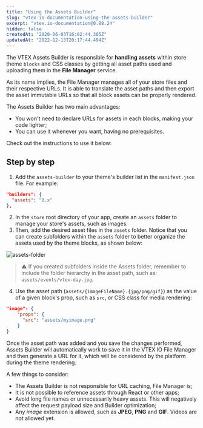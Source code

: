 ```yaml
---
title: "Using the Assets Builder"
slug: "vtex-io-documentation-using-the-assets-builder"
excerpt: "vtex.io-documentation@0.88.24"
hidden: false
createdAt: "2020-06-03T16:02:44.305Z"
updatedAt: "2022-12-13T20:17:44.494Z"
---
```

The VTEX Assets Builder is responsible for  **handling assets**  within store theme  `blocks` and CSS classes by getting all asset paths used and uploading them in the  **File Manager**  service.

As its name implies, the File Manager manages all of your store files and their respective URLs. It is able to translate the asset paths and then export the asset immutable URLs so that all block assets can be properly rendered.

The Assets Builder has two main advantages:

- You won't need to declare URLs for assets in each blocks, making your code lighter;
- You can use it whenever you want, having no prerequisites.

Check out the instructions to use it below:

## Step by step

1. Add the  `assets-builder`  to your theme's builder list in the  `manifest.json`  file. For example:

```JSON
"builders": {
  "assets": "0.x"
},
```

2. In the `store`  root directory of your app, create an  `assets` folder to manage your store's assets, such as images.
3. Then, add the desired asset files in the  `assets` folder. Notice that you can create subfolders within the  `assets`  folder to better organize the assets used by the theme blocks, as shown below:

![assets-folder](https://user-images.githubusercontent.com/60782333/83685560-3e40eb80-a5bf-11ea-9ea1-d443bce21b11.png)

>⚠️ If you created subfolders inside the Assets folder, remember to include the folder hierarchy in the asset path, such as:  `assets/events/vtex-day.jpg`.

4. Use the asset path (`assets/{imageFileName}.{jpg/png/gif}`) as the value of a given block's prop, such as `src`, or CSS class for media rendering:

```JSON
"image": {  
    "props": {  
      "src": "assets/myimage.png"  
    }  
}
```

Once the asset path was added and you save the changes performed, Assets Builder will automatically work to save it in the VTEX IO File Manager and then generate a URL for it, which will be considered by the platform during the theme rendering.

A few things to consider:

- The Assets Builder is not responsible for URL caching, File Manager is;
- It is not possible to reference assets through React or other apps;
- Avoid long file names or unnecessarily heavy assets. This will negatively affect the request payload size and Builder optimization;
- Any *image* extension is allowed, such as **JPEG**, **PNG** and **GIF**. Videos are not allowed yet.
